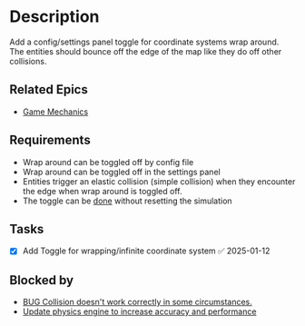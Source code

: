 # Description

Add a config/settings panel toggle for coordinate systems wrap around. The entities should bounce off the edge of the map like they do off other collisions.
## Related Epics
- [Game Mechanics](Game%20Mechanics.md)
## Requirements

- Wrap around can be toggled off by config file
- Wrap around can be toggled off in the settings panel
- Entities trigger an elastic collision (simple collision) when they encounter the edge when wrap around is toggled off.
- The toggle can be [done](../done.md) without resetting the simulation

## Tasks 

- [x] Add Toggle for wrapping/infinite coordinate system ✅ 2025-01-12

## Blocked by 

- [BUG Collision doesn't work correctly in some circumstances.](BUG%20Collision%20doesn't%20work%20correctly%20in%20some%20circumstances..md)
- [Update physics engine to increase accuracy and performance](Update%20physics%20engine%20to%20increase%20accuracy%20and%20performance.md)
